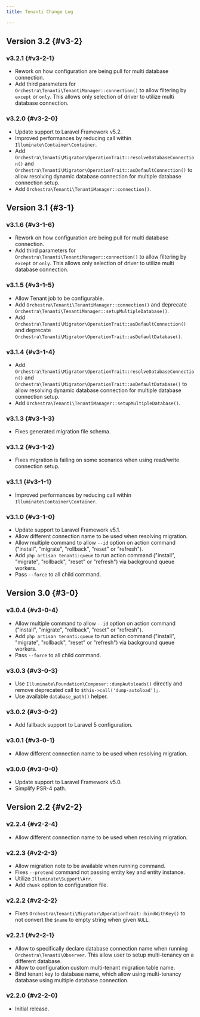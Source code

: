 ```yaml
---
title: Tenanti Change Log

---
```


## Version 3.2 {#v3-2}

### v3.2.1 {#v3-2-1}

* Rework on how configuration are being pull for multi database connection.
* Add third parameters for `Orchestra\Tenanti\TenantiManager::connection()` to allow filtering by `except` or `only`. This allows only selection of driver to utilize multi database connection.

### v3.2.0 {#v3-2-0}

* Update support to Laravel Framework v5.2.
* Improved performances by reducing call within `Illuminate\Container\Container`.
* Add `Orchestra\Tenanti\Migrator\OperationTrait::resolveDatabaseConnection()` and `Orchestra\Tenanti\Migrator\OperationTrait::asDefaultConnection()` to allow resolving dynamic database connection for multiple database connection setup.
* Add `Orchestra\Tenanti\TenantiManager::connection()`.

## Version 3.1 {#3-1}

### v3.1.6 {#v3-1-6}

* Rework on how configuration are being pull for multi database connection.
* Add third parameters for `Orchestra\Tenanti\TenantiManager::connection()` to allow filtering by `except` or `only`. This allows only selection of driver to utilize multi database connection.

### v3.1.5 {#v3-1-5}

* Allow Tenant job to be configurable.
* Add `Orchestra\Tenanti\TenantiManager::connection()` and deprecate `Orchestra\Tenanti\TenantiManager::setupMultipleDatabase()`.
* Add `Orchestra\Tenanti\Migrator\OperationTrait::asDefaultConnection()` and deprecate `Orchestra\Tenanti\Migrator\OperationTrait::asDefaultDatabase()`.

### v3.1.4 {#v3-1-4}

* Add `Orchestra\Tenanti\Migrator\OperationTrait::resolveDatabaseConnection()` and `Orchestra\Tenanti\Migrator\OperationTrait::asDefaultDatabase()` to allow resolving dynamic database connection for multiple database connection setup.
* Add `Orchestra\Tenanti\TenantiManager::setupMultipleDatabase()`.

### v3.1.3 {#v3-1-3}

* Fixes generated migration file schema.

### v3.1.2 {#v3-1-2}

* Fixes migration is failing on some scenarios when using read/write connection setup.

### v3.1.1 {#v3-1-1}

* Improved performances by reducing call within `Illuminate\Container\Container`.

### v3.1.0 {#v3-1-0}

* Update support to Laravel Framework v5.1.
* Allow different connection name to be used when resolving migration.
* Allow multiple command to allow `--id` option on action command ("install", "migrate", "rollback", "reset" or "refresh").
* Add `php artisan tenanti:queue` to run action command ("install", "migrate", "rollback", "reset" or "refresh") via background queue workers.
* Pass `--force` to all child command.

## Version 3.0 {#3-0}

### v3.0.4 {#v3-0-4}

* Allow multiple command to allow `--id` option on action command ("install", "migrate", "rollback", "reset" or "refresh").
* Add `php artisan tenanti:queue` to run action command ("install", "migrate", "rollback", "reset" or "refresh") via background queue workers.
* Pass `--force` to all child command.

### v3.0.3 {#v3-0-3}

* Use `Illuminate\Foundation\Composer::dumpAutoloads()` directly and remove deprecated call to `$this->call('dump-autoload');`.
* Use available `database_path()` helper.

### v3.0.2 {#v3-0-2}

* Add fallback support to Laravel 5 configuration.

### v3.0.1 {#v3-0-1}

* Allow different connection name to be used when resolving migration.

### v3.0.0 {#v3-0-0}

* Update support to Laravel Framework v5.0.
* Simplify PSR-4 path.

## Version 2.2 {#v2-2}

### v2.2.4 {#v2-2-4}

* Allow different connection name to be used when resolving migration.

### v2.2.3 {#v2-2-3}

* Allow migration note to be available when running command.
* Fixes `--pretend` command not passing entity key and entity instance.
* Utilize `Illuminate\Support\Arr`.
* Add `chunk` option to configuration file.

### v2.2.2 {#v2-2-2}

* Fixes `Orchestra\Tenanti\Migrator\OperationTrait::bindWithKey()` to not convert the `$name` to empty string when given `NULL`.

### v2.2.1 {#v2-2-1}

* Allow to specifically declare database connection name when running `Orchestra\Tenanti\Observer`. This allow user to setup multi-tenancy on a different database.
* Allow to configuration custom multi-tenant migration table name.
* Bind tenant key to database name, which allow using multi-tenancy database using multiple database connection.

### v2.2.0 {#v2-2-0}

* Initial release.
